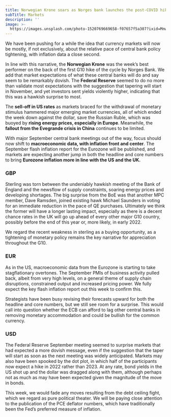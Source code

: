 ```yaml
---
title: Norwegian Krone soars as Norges bank launches the post-COVID hiking cycle
subTitle: Markets
description: ''
image: >-
  https://images.unsplash.com/photo-1520769669658-f07657f5a307?ixid=MnwxMjA3fDB8MHxwaG90by1wYWdlfHx8fGVufDB8fHx8&ixlib=rb-1.2.1&auto=format&fit=crop&w=2340&q=80
---
```

We have been pushing for a while the idea that currency markets will now be mostly, if not exclusively, about the relative pace of central bank policy tightening, with inflation data a close second.

In line with this narrative, the **Norwegian Krone** was the week’s best performer on the back of the first G10 hike of the cycle by Norges Bank. We add that market expectations of what these central banks will do and say seem to be remarkably dovish. The **Federal Reserve** seemed to do no more than validate most expectations with the suggestion that tapering will start in November, and yet investors sent yields violently higher, indicating that this was a hawkish surprise to most.

The **sell-off in US rates** as markets braced for the withdrawal of monetary stimulus hammered major emerging market currencies, all of which ended the week down against the dollar, save the Russian Ruble, which was buoyed by **rising energy prices, especially in Europe**. Meanwhile, the **fallout from the Evegrande crisis in China** continues to be limited.

With major September central bank meetings out of the way, focus should now shift to **macroeconomic data, with inflation front and center**. The September flash inflation report for the Eurozone will be published, and markets are expecting another jump in both the headline and core numbers to bring **Eurozone inflation more in line with the US and the UK.**

### **GBP**

Sterling was torn between the undeniably hawkish meeting of the Bank of England and the newsflow of supply constraints, soaring energy prices and developing shortages. The big surprise from the BoE was that another MPC member, Dave Ramsden, joined existing hawk Michael Saunders in voting for an immediate reduction in the pace of QE purchases. Ultimately we think the former will have a longer lasting impact, especially as there is a decent chance rates in the UK will go up ahead of every other major G10 country, possibly before the end of this year or, more likely, in early 2022.

We regard the recent weakness in sterling as a buying opportunity, as a tightening of monetary policy remains the key narrative for appreciation throughout the G10.

### **EUR**

As in the US, macroeconomic data from the Eurozone is starting to take stagflationary overtones. The September PMIs of business activity pulled back, albeit from very high levels, on a general theme of supply chain disruptions, constrained output and increased pricing power. We fully expect the key flash inflation report out this week to confirm this.

Strategists have been busy revising their forecasts upward for both the headline and core numbers, but we still see room for a surprise. This would call into question whether the ECB can afford to lag other central banks in removing monetary accommodation and could be bullish for the common currency.

### **USD**

The Federal Reserve September meeting seemed to surprise markets that had expected a more dovish message, even if the suggestion that the taper will start as soon as the next meeting was widely anticipated. Markets may also have been spooked by the dot plot, in which half of the participants now expect a hike in 2022 rather than 2023. At any rate, bond yields in the US shot up and the dollar was dragged along with them, although perhaps not as much as may have been expected given the magnitude of the move in bonds.

This week, we would fade any moves resulting from the debt ceiling fight, which we regard as pure political theater. We will be paying close attention to the publication of the PCE deflator numbers, which have traditionally been the Fed’s preferred measure of inflation.

